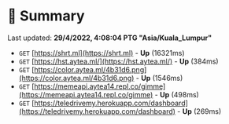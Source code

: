 # 📖 Summary
Last updated: **29/4/2022, 4:08:04 PTG "Asia/Kuala_Lumpur"**

- `GET` [https://shrt.ml](https://shrt.ml) - **Up** (16321ms)
- `GET` [https://hst.aytea.ml/](https://hst.aytea.ml/) - **Up** (384ms)
- `GET` [https://color.aytea.ml/4b31d6.png](https://color.aytea.ml/4b31d6.png) - **Up** (1546ms)
- `GET` [https://memeapi.aytea14.repl.co/gimme](https://memeapi.aytea14.repl.co/gimme) - **Up** (498ms)
- `GET` [https://teledrivemy.herokuapp.com/dashboard](https://teledrivemy.herokuapp.com/dashboard) - **Up** (269ms)

